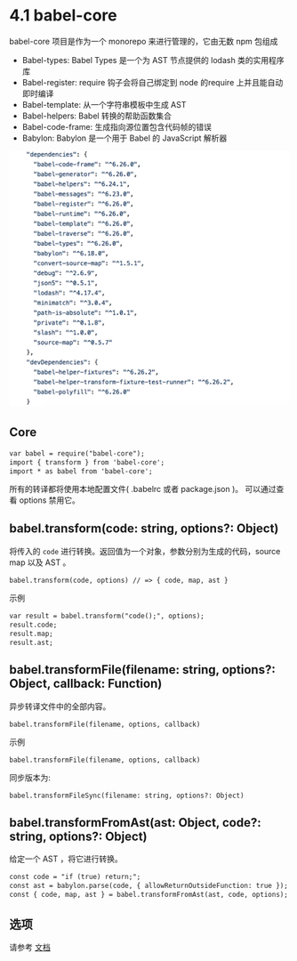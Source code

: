 # 4.1 babel-core

babel-core 项目是作为一个 monorepo 来进行管理的，它由无数 npm 包组成

* Babel-types: Babel Types 是一个为 AST 节点提供的 lodash 类的实用程序库
* Babel-register: require 钩子会将自己绑定到 node 的require 上并且能自动即时编译
* Babel-template: 从一个字符串模板中生成 AST
* Babel-helpers: Babel 转换的帮助函数集合
* Babel-code-frame: 生成指向源位置包含代码帧的错误
* Babylon: Babylon 是一个用于 Babel 的 JavaScript 解析器

![屏幕快照 2018-09-27 下午2.40.25](media/15380302539111/%E5%B1%8F%E5%B9%95%E5%BF%AB%E7%85%A7%202018-09-27%20%E4%B8%8B%E5%8D%882.40.25.png)

## Core

```JS
var babel = require("babel-core");
import { transform } from 'babel-core';
import * as babel from 'babel-core';
```

所有的转译都将使用本地配置文件( .babelrc 或者 package.json )。 可以通过查看 options 禁用它。

## babel.transform(code: string, options?: Object)

将传入的 `code` 进行转换。返回值为一个对象，参数分别为生成的代码，source map 以及 AST 。

```JS
babel.transform(code, options) // => { code, map, ast }
```

示例

```JS
var result = babel.transform("code();", options);
result.code;
result.map;
result.ast;
```

## babel.transformFile(filename: string, options?: Object, callback: Function)

异步转译文件中的全部内容。

```JS
babel.transformFile(filename, options, callback)
```

示例

```
babel.transformFile(filename, options, callback)
```

同步版本为:

```JS
babel.transformFileSync(filename: string, options?: Object)
```

## babel.transformFromAst(ast: Object, code?: string, options?: Object)

给定一个 AST ，将它进行转换。

```JS
const code = "if (true) return;";
const ast = babylon.parse(code, { allowReturnOutsideFunction: true });
const { code, map, ast } = babel.transformFromAst(ast, code, options);
```

## 选项

请参考 [文档](https://www.babeljs.cn/docs/core-packages/#options)